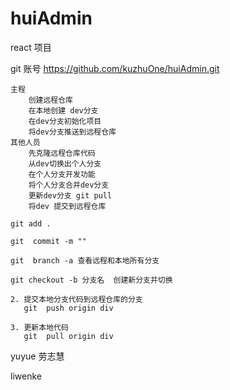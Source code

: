 # huiAdmin
react 项目

git 账号 https://github.com/kuzhuOne/huiAdmin.git

```
主程 
    创建远程仓库 
    在本地创建 dev分支
    在dev分支初始化项目
    将dev分支推送到远程仓库
其他人员
    先克隆远程仓库代码
    从dev切换出个人分支
    在个人分支开发功能
    将个人分支合并dev分支 
    更新dev分支 git pull
    将dev 提交到远程仓库
```

```
git add .

git  commit -m ""

git  branch -a 查看远程和本地所有分支

git checkout -b 分支名  创建新分支并切换

2. 提交本地分支代码到远程仓库的分支
   git  push origin div
   
3. 更新本地代码
   git  pull origin div
```
yuyue   劳志慧

liwenke